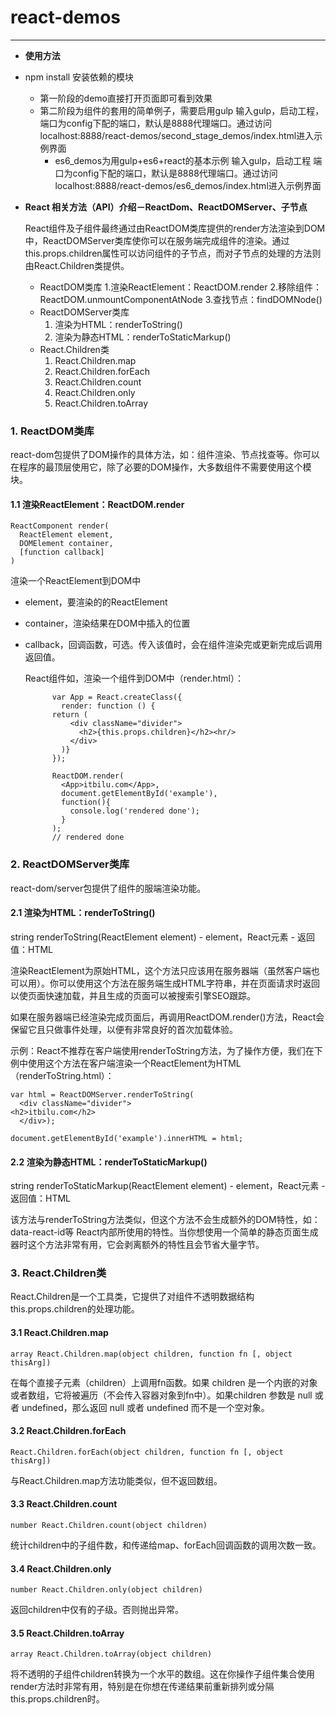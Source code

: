 # react-demos

----------
- **使用方法**
- npm install 安装依赖的模块
  - 第一阶段的demo直接打开页面即可看到效果
  - 第二阶段为组件的套用的简单例子，需要启用gulp
    输入gulp，启动工程，端口为config下配的端口，默认是8888代理端口。通过访问localhost:8888/react-demos/second_stage_demos/index.html进入示例界面
	- es6_demos为用gulp+es6+react的基本示例
	  输入gulp，启动工程	端口为config下配的端口，默认是8888代理端口。通过访问
		localhost:8888/react-demos/es6_demos/index.html进入示例界面

- **React 相关方法（API）介绍－ReactDom、ReactDOMServer、子节点**

  React组件及子组件最终通过由ReactDOM类库提供的render方法渲染到DOM中，ReactDOMServer类库使你可以在服务端完成组件的渲染。通过this.props.children属性可以访问组件的子节点，而对子节点的处理的方法则由React.Children类提供。

	- ReactDOM类库
	     1.渲染ReactElement：ReactDOM.render
		 2.移除组件：ReactDOM.unmountComponentAtNode
		 3.查找节点：findDOMNode()
	- ReactDOMServer类库
		 1. 渲染为HTML：renderToString()
		 2. 渲染为静态HTML：renderToStaticMarkup()
	- React.Children类
		 1. React.Children.map
		 2. React.Children.forEach
		 3. React.Children.count
		 4. React.Children.only
		 5. React.Children.toArray

<h3>1. ReactDOM类库</h3>

react-dom包提供了DOM操作的具体方法，如：组件渲染、节点找查等。你可以在程序的最顶层使用它，除了必要的DOM操作，大多数组件不需要使用这个模块。

<h4>1.1 渲染ReactElement：ReactDOM.render</h4>
    
    ReactComponent render(
      ReactElement element,
      DOMElement container,
      [function callback]
    )
渲染一个ReactElement到DOM中

- element，要渲染的的ReactElement
- container，渲染结果在DOM中插入的位置
- callback，回调函数，可选。传入该值时，会在组件渲染完或更新完成后调用返回值。
 
  React组件如，渲染一个组件到DOM中（render.html）：

		    var App = React.createClass({
		      render: function () {
		    return (
		    	<div className="divider">
		    	  <h2>{this.props.children}</h2><hr/>
		    	</div>
		      )}
		    });
		    
		    ReactDOM.render(
		      <App>itbilu.com</App>,
		      document.getElementById('example'),
		      function(){
		    	console.log('rendered done');  
		      }
		    );
		    // rendered done

<h3>2. ReactDOMServer类库</h3>

react-dom/server包提供了组件的服端渲染功能。

<h4>2.1 渲染为HTML：renderToString()</h4>
    string renderToString(ReactElement element)
- element，React元素
- 返回值：HTML

渲染ReactElement为原始HTML，这个方法只应该用在服务器端（虽然客户端也可以用）。你可以使用这个方法在服务端生成HTML字符串，并在页面请求时返回以使页面快速加载，并且生成的页面可以被搜索引擎SEO跟踪。

如果在服务器端已经渲染完成页面后，再调用ReactDOM.render()方法，React会保留它且只做事件处理，以便有非常良好的首次加载体验。

示例：React不推荐在客户端使用renderToString方法，为了操作方便，我们在下例中使用这个方法在客户端渲染一个ReactElement为HTML（renderToString.html）：
    
    var html = ReactDOMServer.renderToString(
      <div className="divider">
    <h2>itbilu.com</h2>
      </div>);
    
    document.getElementById('example').innerHTML = html;

<h4>2.2 渲染为静态HTML：renderToStaticMarkup()</h4>
    string renderToStaticMarkup(ReactElement element)
- element，React元素
- 返回值：HTML

该方法与renderToString方法类似，但这个方法不会生成额外的DOM特性，如：data-react-id等 React内部所使用的特性。当你想使用一个简单的静态页面生成器时这个方法非常有用，它会剥离额外的特性且会节省大量字节。

<h3>3. React.Children类</h3>

React.Children是一个工具类，它提供了对组件不透明数据结构this.props.children的处理功能。

<h4>3.1 React.Children.map</h4>
    
    array React.Children.map(object children, function fn [, object thisArg])

在每个直接子元素（children）上调用fn函数。如果 children 是一个内嵌的对象或者数组，它将被遍历（不会传入容器对象到fn中）。如果children 参数是 null 或者 undefined，那么返回 null 或者 undefined 而不是一个空对象。



#### 3.2 React.Children.forEach ####

    React.Children.forEach(object children, function fn [, object thisArg])
与React.Children.map方法功能类似，但不返回数组。



#### 3.3 React.Children.count ####

    number React.Children.count(object children)
统计children中的子组件数，和传递给map、forEach回调函数的调用次数一致。



#### 3.4 React.Children.only ####

    number React.Children.only(object children)
返回children中仅有的子级。否则抛出异常。



#### 3.5 React.Children.toArray ####

    array React.Children.toArray(object children)
将不透明的子组件children转换为一个水平的数组。这在你操作子组件集合使用render方法时非常有用，特别是在你想在传递结果前重新排列或分隔this.props.children时。